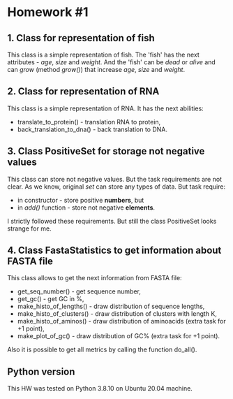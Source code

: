 
# Homework #1

## 1. Class for representation of fish

This class is a simple representation of fish. The 'fish' has the next
attributes - _age_, _size_ and _weight_. And the 'fish' can be _dead_
or _alive_ and can _grow_ (method _grow()_) that increase _age_, _size_ and
_weight_.


## 2. Class for representation of RNA

This class is a simple representation of RNA. It has the next abilities:
* translate\_to\_protein() - translation RNA to protein,
* back\_translation\_to\_dna() - back translation to DNA.


## 3. Class PositiveSet for storage not negative values

This class can store not negative values. But the task requirements are not clear.
As we know, original _set_ can store any types of data. But task require:
* in constructor - store positive **numbers**, but
* in _add()_ function - store not negative **elements**.

I strictly followed these requirements. 
But still the class PositiveSet looks strange for me.


## 4. Class FastaStatistics to get information about FASTA file

This class allows to get the next information from FASTA file:
* get\_seq\_number() - get sequence number,
* get\_gc() - get GC in %,
* make\_histo\_of\_lengths() - draw distribution of sequence lengths,
* make\_histo\_of\_clusters() - draw distribution of clusters with length K,
* make\_histo\_of\_aminos() - draw distribution of aminoacids (extra task for +1 point),
* make\_plot\_of\_gc() - draw distribution of GC% (extra task for +1 point).

Also it is possible to get all metrics by calling the function do\_all().


## Python version

This HW was tested on Python 3.8.10 on Ubuntu 20.04 machine.
